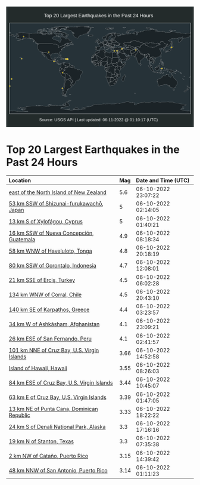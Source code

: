 ![Map](./map.png)

# Top 20 Largest Earthquakes in the Past 24 Hours

| Location | Mag | Date and Time (UTC) |
|:---|:---|:---|
| [east of the North Island of New Zealand](https://earthquake.usgs.gov/earthquakes/eventpage/us7000hgm3) | 5.6 | 06-10-2022 23:07:22 |
| [53 km SSW of Shizunai-furukawachō, Japan](https://earthquake.usgs.gov/earthquakes/eventpage/us7000hgct) | 5 | 06-10-2022 02:14:05 |
| [13 km S of Xylofágou, Cyprus](https://earthquake.usgs.gov/earthquakes/eventpage/us7000hgcl) | 5 | 06-10-2022 01:40:21 |
| [16 km SSW of Nueva Concepción, Guatemala](https://earthquake.usgs.gov/earthquakes/eventpage/us7000hger) | 4.9 | 06-10-2022 08:18:34 |
| [58 km WNW of Haveluloto, Tonga](https://earthquake.usgs.gov/earthquakes/eventpage/us7000hglc) | 4.8 | 06-10-2022 20:18:19 |
| [80 km SSW of Gorontalo, Indonesia](https://earthquake.usgs.gov/earthquakes/eventpage/us7000hgga) | 4.7 | 06-10-2022 12:08:01 |
| [21 km SSE of Erciş, Turkey](https://earthquake.usgs.gov/earthquakes/eventpage/us7000hge7) | 4.5 | 06-10-2022 06:02:28 |
| [134 km WNW of Corral, Chile](https://earthquake.usgs.gov/earthquakes/eventpage/us7000hgli) | 4.5 | 06-10-2022 20:43:10 |
| [140 km SE of Karpathos, Greece](https://earthquake.usgs.gov/earthquakes/eventpage/us7000hgdq) | 4.4 | 06-10-2022 03:23:57 |
| [34 km W of Ashkāsham, Afghanistan](https://earthquake.usgs.gov/earthquakes/eventpage/us7000hgm6) | 4.1 | 06-10-2022 23:09:21 |
| [26 km ESE of San Fernando, Peru](https://earthquake.usgs.gov/earthquakes/eventpage/us7000hgdi) | 4.1 | 06-10-2022 02:41:57 |
| [101 km NNE of Cruz Bay, U.S. Virgin Islands](https://earthquake.usgs.gov/earthquakes/eventpage/pr2022161000) | 3.66 | 06-10-2022 14:52:58 |
| [Island of Hawaii, Hawaii](https://earthquake.usgs.gov/earthquakes/eventpage/hv73039827) | 3.55 | 06-10-2022 08:26:03 |
| [84 km ESE of Cruz Bay, U.S. Virgin Islands](https://earthquake.usgs.gov/earthquakes/eventpage/pr71353373) | 3.44 | 06-10-2022 10:45:07 |
| [63 km E of Cruz Bay, U.S. Virgin Islands](https://earthquake.usgs.gov/earthquakes/eventpage/pr71353313) | 3.39 | 06-10-2022 01:47:05 |
| [13 km NE of Punta Cana, Dominican Republic](https://earthquake.usgs.gov/earthquakes/eventpage/pr71353418) | 3.33 | 06-10-2022 18:22:22 |
| [24 km S of Denali National Park, Alaska](https://earthquake.usgs.gov/earthquakes/eventpage/ak0227ejqpik) | 3.3 | 06-10-2022 17:16:16 |
| [19 km N of Stanton, Texas](https://earthquake.usgs.gov/earthquakes/eventpage/tx2022lgxq) | 3.3 | 06-10-2022 07:35:38 |
| [2 km NW of Cataño, Puerto Rico](https://earthquake.usgs.gov/earthquakes/eventpage/pr71353393) | 3.15 | 06-10-2022 14:39:42 |
| [48 km NNW of San Antonio, Puerto Rico](https://earthquake.usgs.gov/earthquakes/eventpage/pr71353303) | 3.14 | 06-10-2022 01:11:23 |
